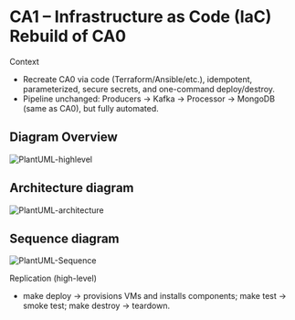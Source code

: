 # CA1 – Infrastructure as Code (IaC) Rebuild of CA0

Context
- Recreate CA0 via code (Terraform/Ansible/etc.), idempotent, parameterized, secure secrets, and one-command deploy/destroy.
- Pipeline unchanged: Producers → Kafka → Processor → MongoDB (same as CA0), but fully automated.

## Diagram Overview
![PlantUML-highlevel](https://www.plantuml.com/plantuml/svg/LLFTRXez4BttKyp7nITG8110oiz55KhKAgfeesp4LM-6tO6uUEsjFIQYLQK-H9-mJz8nBDdDrNfypioUEPwv3OoUOsdKV_nC9S5EhpnQLgpP4Cnd5p20Uvp3BB8haQc0vI90zucynxNp9Pp1p0QzCjI3lx__m3sJHzREmjgxKWgCb0fRRIlqM49uniAzQBk1DPf0BQHqrkNFaaB0FhQHt9MLisGvuxr8yfGpseqXfJ1dvw5pHpiohYBV0GmWaQemt-A6e9EKprr17VYfeAa4dLVzNsrt-J3lG_Qndphh7MeyVNZBhZiKxhqDZCR0_rBMhlKcUZgcp3vdRtCooZrnW0LQaUBJVp0Q7cQBOqAsEF2DeJpP5Q2pH1-4vcaZSH-2_a6X3-mgdQSlRcfrozbZfdufPQKnwCoDYmLq7mzPmookB77lsE-Hi5nSm1RNMpmaIzH2nidtZIjMDJPkOHEelCif1EThTD92fmajOau-rEWqQHBtOJ1u9mx23V3ha61LcVsmeC3UxPM0YIDIckEuEKwQuxIfA0PBIJo-nA0ok5yvjrLoVIeciAwVvrFg5xetrwFhSQ_56RSuYzJvtNjXZIz75vTjsaHe1LN6xU7Xv87mhaPNepPjAZGVhN1g9vJA5d1-VXAhxJTvN90vA89AhoPOigOv2qyfATHgeROL3je5cxImtDaGopRMjFNYDHCSUqcp8S7ACRjIfIL-fEzHUoh9ShXHij85oQIoXEc7EnraUD9QdW4JUjbHAwI7j7_4v6KI2zYXroZU1q5EmxtJA8CyF4osN7-9N4Mv5f4b-hriIIZTbgHcO4MsW2HBgLivnjBy0m00)
## Architecture diagram
![PlantUML-architecture](https://www.plantuml.com/plantuml/svg/bLPlR-BE4NxlJp7AxqM9hZROv7ftw8YE0Cb5EGB2a5HjAhIn1zXYxrgxw-IYzgH-Xtx3VfBEhWc6b4Rw9KhadNrczl6pyyVVj67Ab7dc6MuoX7ulXF_ywzymGwNOKgeSFi109XjK_YLNsa1F9MjkC36bGcXCcEBc1PwvMPDh2mfUOCO5ddgUtd1HCCLoq6kMocSkLh1acSQzdKJcXHGeJ6nUCWH5OPbOPVkGPyMAUvvI_2XgxTbJNB8oCpFyQNePNucSea26IxE74J95ZGMqF-uP5HCRQupsZJsbv7DVPbB1RsVkv-tcRCsJZK2j8Gn2pyjmXIAj3knsuKUrx7Qzhr_Dyloyri_FcM0hJ46XbgLAa12f4vHGbRBDlfL1umwgKJtn11lwr8jbnbDWbe66BgXI69uZfCmmM6RosHimlSOzn3NhDn-bDDgGSCsIGlaMx3csZgNdiSH81IT3iU82KK6Zb-PSmFNaz0IO1hVol88b6w839tKkJ9JyEztH2Vp3W_gsu2INQPbXy5GaBi1eF5ZSJVfGQN4KgZ4fRUeiLagMXTwvnLVlUN6XoP9WZR--ZMT7FHJcqY0GdlutP66u52mxhG-QzMP3xvVdKP8Gl7SVGwFKFZ9j_B22aSszw9AIW23sZS9Mu7wRuP_Wdn2NZm9DPGp969qvFm8wFu0gzjqeX0rRRjY3s4B3LWMaZGe8TId0oOt5GZlu5BIWSJDbItFw82PI6Ts1BwqlqOEOoO8dklCWV5WLPP2ZKRGEda9hCNA38YWrtHrPt44tlSkR7jI9vyxyTK0nWboAbKmVQvALBstjIDfCUcIQ74OMFBW0uXZyV123YmuahFKWg8OoJApOEtgBBRqTjuNZjhs9swln-yJQK2X9Lwwbggb5MshjO_fTqXts9jT0o32Y_ZMdOf9AqBfD39jhP9bPG-TpwpCjXxTtZgYJQ74n7i_YsRGtwUvkgbD9xbTS5_FfZ-vMgKwpkPEg4trgXP-QJWCV9jFh_d0n6KuNtyVpwM8U3xgjuFD7ktKrcIz6mna1uaLCc_rXLoEczdt8RTmVnl5u-huYPrQHj4nGwLgHzbQHisEAJ5xCMWfAAQT78iKoAsd3Tra9KK3CXZatloEZYEfWtXzEuoDKwU-m5lMgEibvnbStHmkMG4xNBMZq_q2xRDW29-y0Av5UWTDN9F7xmzw4KvWnbx5hNcZljNdv_hcjPA_gIcv9r0-NeyFbvCrowkrQb8is2jyQehU6zbl3cUKQRxibk6u9N1WKHaE3Pgf2JMF2lPt_rzze-VB7r8s4lrNkq84u_WvH14ibStZjzDO3ZdgqoSEMnY7-GHo9C3eU8Q88hXmgX_qxEnhcvdYO4AfszxzHA8Vtx_T8KD9iy3eYeR6TcgTUdRKaxhOhTc1I1QhIl4df3_Zaz7MbxzLLkU_KbqANEJdPLdmSMZKtYaySkJRxlH0-xBT2gBg7v-WxrpfG1ww6CpXeMlRjBbv7l9TaiapXP3VfeU4iFXVSpWqVhktGpBBjnmQTlFtSi7kNQ98rA2oa_NnhterWARFKQUf3MZaa5HmeyVmK2bHqDtRxNd634A1uWYNFqBdq5JAp4wL1b-WeZBVZjmFpotl8kL9IKO5KbJaVr3aV1ETsFH-u9tAl7wFwiLq_Kda8E-SVfJ4o1xbqJWSJD4vOPfjSs2OkRfn2RZjfGqZuYvGtYFHEjCNI9rI6Qqo3ZAuB1SdGdVpeNT_EXd-UKRC_70dkYygUVOH1vBsPZwy201Sf_aJjfcMmbn0DeplXwLxCR_HeFyl_2m00)
## Sequence diagram
![PlantUML-Sequence](https://www.plantuml.com/plantuml/svg/dPNDRk984CVlVehIx0Mq69iFAHbsDnhYaDc8P41y99T8gCTkS0kxo-ekXsHFUze7s7t3UP8j6yPuHZw52-wkVrN_wjzb-6H96ChJn255YOHWt8DlV_y7AscCsA99OPnboHjy--TVkC5mBmq4c6Pe9LmZaYKZCcZDUVlneUquTgzq9en8mSOYmeFIEzYAnCfQ94MDOMmmbK0chqV6nk0Xm0GD_38iFpy7Lx4AzrfQ2xrkhnOyCCQJYYY6lk_NpnAl3wmMExbKVqdeNVgE8q920nEzKreojx0mSLXDAbIPq0GVphq7ztSV2i7gzaV5-6a9u_anniy_1YT1dyteFUkzsEv5gU5bawR_hDcC7KPVJwf-ashmh3E38RU1vgGRDEc6fIxAGsdiIJTqd0cuLym_0ggwKbfHqtwM20sjntdGWULdsu4XS67-pgqqRYH8j9koH3aVhiW9NNus-2ATrIth2cT641WfI09NzPRvLot9Ms1EqZPe-51ebQPvfIrUrRPNDTQkvzsBN8TnGGajjhZRvOxRS50KdvcX5IQOHsxHD0yevnNfh1x1v5M6Z5BNdaRyr-z3_Xji9V4HmTZtNjAUMzAr7KwlgaJ7bF2O07a6RWIjQI64GVUYwyDq8RRKVjQdDWap5TeHxBAycqeolEY-z3gylvUwcnV3okiQQlyTg7stjB10xLTLcb4V2k7DDJ1gzvKnxzWfu7KeVAwE6IdK8W6b8_agROrhy0wkWLjTQi4sg2erizqAI_oYUUiN5QBHCBhqBtrcd7nv7C5qV3iTRwvdizLojHZFE_0m-_9vjbalxZimNzm5ayryijZyELilDklbJGry-0xmeLkRGIvHLMe6dxzHZ1g-vxHicwbNAfN62mtgiwrRD919ep1I8SXKaNNEvNcyviSAG0YZZ_v7ddGwu6c6QWwoCa1jyrJ2rc1wr9x3VFbFHj6nJF_2xrquayhwC3S9n4JPoFD-vokwAbtsOYaIYk6Fg-8t5MRJffSVSyfoWjRTt7PWlRXZf2PP92qPV6DsAKo41ysoJr97nV_E_m00)

Replication (high-level)
- make deploy → provisions VMs and installs components; make test → smoke test; make destroy → teardown.
